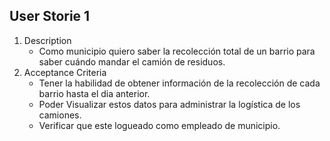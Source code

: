 ## User Storie 1
1. Description
    - Como  municipio quiero saber la recolección total de un barrio para saber cuándo mandar el camión de residuos.
2. Acceptance Criteria
    - Tener la habilidad de obtener información de la recolección de cada barrio hasta el dia anterior.
    - Poder Visualizar estos datos para administrar la logística de los camiones.
    - Verificar que este logueado como empleado de municipio.